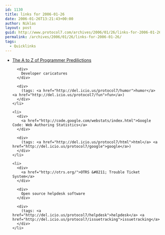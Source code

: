 ```yaml
---
id: 1130
title: links for 2006-01-26
date: 2006-01-26T13:21:43+00:00
author: Niklas
layout: post
guid: http://www.protocol7.com/archives/2006/01/26/links-for-2006-01-26/
permalink: /archives/2006/01/26/links-for-2006-01-26/
tags:
  - Quicklinks
---
```

<div class='microid-af4c2a755fc1b21cb82382a852e57d7133f28edd'>
  <ul>
    <li>
      <div>
        <a href="http://www.hacknot.info/hacknot/action/showEntry?eid=81">The A to Z of Programmer Predilictions</a>
      </div>
      
      <div>
        Developer caricatures
      </div>
      
      <div>
        (tags: <a href="http://del.icio.us/protocol7/humor">humor</a> <a href="http://del.icio.us/protocol7/fun">fun</a>)
      </div>
    </li>
    
    <li>
      <div>
        <a href="http://code.google.com/webstats/index.html">Google Code: Web Authoring Statistics</a>
      </div>
      
      <div>
        (tags: <a href="http://del.icio.us/protocol7/html">html</a> <a href="http://del.icio.us/protocol7/google">google</a>)
      </div>
    </li>
    
    <li>
      <div>
        <a href="http://otrs.org/">OTRS &#8211; Trouble Ticket System</a>
      </div>
      
      <div>
        Open source helpdesk software
      </div>
      
      <div>
        (tags: <a href="http://del.icio.us/protocol7/helpdesk">helpdesk</a> <a href="http://del.icio.us/protocol7/issuetracking">issuetracking</a>)
      </div>
    </li>
  </ul>
</div>